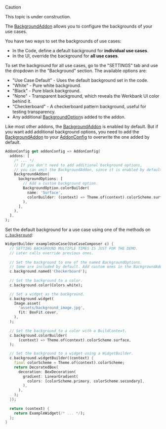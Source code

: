 > [!CAUTION]
> This topic is under construction.

The [BackgroundAddon](../werkbank/BackgroundAddon-class.html) allows you to configure the backgrounds of your use cases.

You have two ways to set the backgrounds of use cases:
- In the Code, define a default background for **individual use cases**.
- In the UI, override the background for **all use cases**.

To set the background for all use cases, go to the "SETTINGS" tab and use the dropdown in the "Background" section.
The available options are:
- "Use Case Default" - Uses the default background set in the code.
- "White" - Pure white background.
- "Black" - Pure black background.
- "None" - Transparent background, which reveals the Werkbank UI color behind it.
- "Checkerboard" - A checkerboard pattern background, useful for testing transparency.
- Any additional [BackgroundOption](../werkbank/BackgroundOption-class.html)s added to the addon.

Like most other addons, the [BackgroundAddon](../werkbank/BackgroundAddon-class.html) is enabled by default.
But if you want add additional background options, you need to add
the [BackgroundAddon](../werkbank/BackgroundAddon-class.html) to your
[AddonConfig](../werkbank/AddonConfig-class.html) to overwrite the one added by default.

```dart
AddonConfig get addonConfig => AddonConfig(
  addons: [
    /* ... */
    // If you don't need to add additional background options,
    // you can omit the BackgroundAddon, since it is enabled by default.
    BackgroundAddon(
      backgroundOptions: [
        // Add a custom background option.
        BackgroundOption.colorBuilder(
          name: 'Surface',
          colorBuilder: (context) => Theme.of(context).colorScheme.surface,
        ),
      ],
    ),
  ],
);
```

Set the default background for a use case using one of the methods on
[`c.background`](../werkbank/BackgroundComposerExtension/background.html):
```dart
WidgetBuilder exampleUseCase(UseCaseComposer c) {
  // SETTING BACKGROUND MULTIPLE TIMES IS JUST FOR THE DEMO.
  // Later calls override previous ones.
  
  // Set the background to one of the named BackgroundOptions.
  // Some are included by default. Add custom ones in the BackgroundAddon.
  c.background.named('Checkerboard');
  
  // Set the background to a color.
  c.background.color(Colors.white);

  // Set a widget as the background.
  c.background.widget(
    Image.asset(
      'assets/background_image.jpg',
      fit: BoxFit.cover,
    ),
  );
  
  // Set the background to a color with a BuildContext.
  c.background.colorBuilder(
      (context) => Theme.of(context).colorScheme.surface,
  );

  // Set the background to a widget using a WidgetBuilder.
  c.background.widgetBuilder((context) {
    final colorScheme = Theme.of(context).colorScheme;
    return DecoratedBox(
      decoration: BoxDecoration(
        gradient: LinearGradient(
          colors: [colorScheme.primary, colorScheme.secondary],
        ),
      ),
    );
  });
  
  return (context) {
    return ExampleWidget(/* ... */);
  };
}
```
